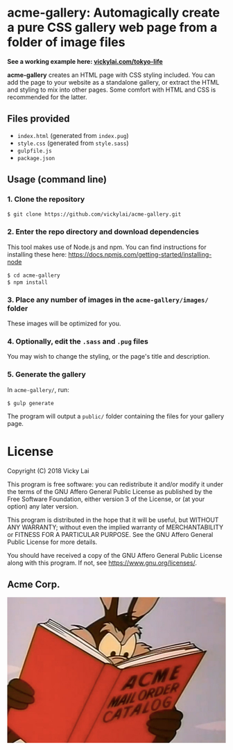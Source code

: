 # acme-gallery: Automagically create a pure CSS gallery web page from a folder of image files

**See a working example here: [vickylai.com/tokyo-life](https://vickylai.com/tokyo-life/)**

**acme-gallery** creates an HTML page with CSS styling included. You can add the page to your website as a standalone gallery, or extract the HTML and styling to mix into other pages. Some comfort with HTML and CSS is recommended for the latter.

## Files provided

- `index.html` (generated from `index.pug`)
- `style.css` (generated from `style.sass`)
- `gulpfile.js`
- `package.json`

## Usage (command line)

### 1. Clone the repository

```
$ git clone https://github.com/vickylai/acme-gallery.git
```

### 2. Enter the repo directory and download dependencies

This tool makes use of Node.js and npm. You can find instructions for installing these here: https://docs.npmjs.com/getting-started/installing-node

```
$ cd acme-gallery
$ npm install
```

### 3. Place any number of images in the `acme-gallery/images/` folder

These images will be optimized for you.

### 4. Optionally, edit the `.sass` and `.pug` files

You may wish to change the styling, or the page's title and description.

### 5. Generate the gallery

In `acme-gallery/`, run:

```
$ gulp generate
```

The program will output a `public/` folder containing the files for your gallery page.

# License
Copyright (C) 2018 Vicky Lai

This program is free software: you can redistribute it and/or modify
it under the terms of the GNU Affero General Public License as
published by the Free Software Foundation, either version 3 of the
License, or (at your option) any later version.

This program is distributed in the hope that it will be useful,
but WITHOUT ANY WARRANTY; without even the implied warranty of
MERCHANTABILITY or FITNESS FOR A PARTICULAR PURPOSE.  See the
GNU Affero General Public License for more details.

You should have received a copy of the GNU Affero General Public License
along with this program.  If not, see <https://www.gnu.org/licenses/>.

## Acme Corp.

![Mail order catalog.](images/acme-catalog.jpg)